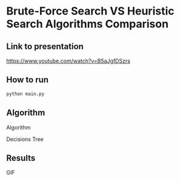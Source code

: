 # Brute-Force Search VS Heuristic Search Algorithms Comparison


## Link to presentation

https://www.youtube.com/watch?v=B5aJgfDSzrs

## How to run

```python
python main.py
```


## Algorithm

Algorithm

Decisions Tree

## Results

GIF